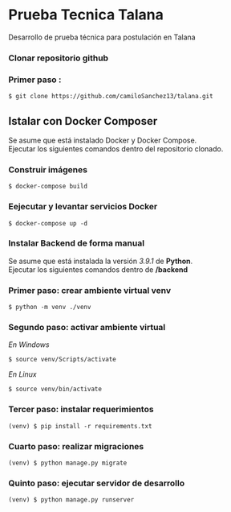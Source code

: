 # Prueba Tecnica Talana
Desarrollo de prueba técnica para postulación en Talana

### Clonar repositorio github

### Primer paso :
```
$ git clone https://github.com/camiloSanchez13/talana.git
```
## Istalar con Docker Composer
 Se asume que está instalado Docker y Docker Compose. \
 Ejecutar los siguientes comandos dentro del repositorio clonado.

### Construir imágenes

```
$ docker-compose build
```
### Eejecutar y levantar servicios Docker
```
$ docker-compose up -d
```

### Instalar Backend de forma manual
Se asume que está instalada la versión *3.9.1* de **Python**. \
Ejecutar los siguientes comandos dentro de **/backend**

### Primer paso: crear ambiente virtual venv
```
$ python -m venv ./venv
```
### Segundo paso: activar ambiente virtual

_En Windows_
```
$ source venv/Scripts/activate
```
_En Linux_
```
$ source venv/bin/activate
```

### Tercer paso: instalar requerimientos
```
(venv) $ pip install -r requirements.txt
```

### Cuarto paso: realizar migraciones
```
(venv) $ python manage.py migrate
```

### Quinto paso: ejecutar servidor de desarrollo
```
(venv) $ python manage.py runserver
